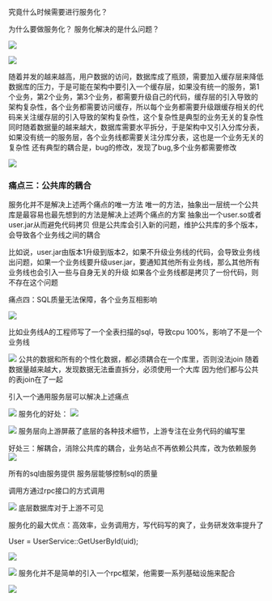 究竟什么时候需要进行服务化？

为什么要做服务化？ 服务化解决的是什么问题？




![](https://raw.githubusercontent.com/corykingsf/hack-system-design-pixel/main/imgSnipaste_2021-06-26_23-29-01.png)

![](https://raw.githubusercontent.com/corykingsf/hack-system-design-pixel/main/imgSnipaste_2021-06-26_23-30-56.png)

随着并发的越来越高，用户数据的访问，数据库成了瓶颈，需要加入缓存层来降低数据库的压力，于是可能在架构中要引入一个缓存层，如果没有统一的服务，第1个业务，第2个业务，第3个业务，都需要升级自己的代码，缓存层的引入导致的架构复杂性，各个业务都需要访问缓存，所以每个业务都需要升级跟缓存相关的代码来关注缓存层的引入导致的架构复杂性，这个复杂性是典型的业务无关的复杂性
同时随着数据量的越来越大，数据库需要水平拆分，于是架构中又引入分库分表，如果没有统一的服务层，各个业务线都需要关注分库分表，这也是一个业务无关的复杂性
还有典型的耦合是，bug的修改，发现了bug,多个业务都需要修改

![](https://raw.githubusercontent.com/corykingsf/hack-system-design-pixel/main/imgSnipaste_2021-06-26_23-38-47.png)


### 痛点三：公共库的耦合
服务化并不是解决上述两个痛点的唯一方法
唯一的方法，抽象出一层统一个公共库是最容易也最先想到的方法是解决上述两个痛点的方案 
抽象出一个user.so或者user.jar从而避免代码拷贝
但是公共库会引入新的问题，维护公共库的多个版本，会导致各个业务线之间的耦合

比如说，user.jar由版本1升级到版本2，如果不升级业务线的代码，会导致业务线出问题，如果一个业务线要升级user.jar，要通知其他所有业务线，那么其他所有业务线也会引入一些与自身无关的升级
如果各个业务线都是拷贝了一份代码，则不存在这个问题

痛点四：SQL质量无法保障，各个业务互相影响

![](https://raw.githubusercontent.com/corykingsf/hack-system-design-pixel/main/imgSnipaste_2021-06-26_23-54-52.png)

比如业务线A的工程师写了一个全表扫描的sql，导致cpu 100%，影响了不是一个业务线



![](https://raw.githubusercontent.com/corykingsf/hack-system-design-pixel/main/imgSnipaste_2021-06-26_23-59-56.png)
公共的数据和所有的个性化数据，都必须耦合在一个库里，否则没法join
随着数据量越来越大，发现数据无法垂直拆分，必须使用一个大库
因为他们都与公共的表join在了一起

引入一个通用服务层可以解决上述痛点

![](https://raw.githubusercontent.com/corykingsf/hack-system-design-pixel/main/imgSnipaste_2021-06-27_00-06-01.png)
服务化的好处：
![](https://raw.githubusercontent.com/corykingsf/hack-system-design-pixel/main/imgSnipaste_2021-06-27_00-07-11.png)



![](https://raw.githubusercontent.com/corykingsf/hack-system-design-pixel/main/imgSnipaste_2021-06-27_00-07-38.png)
服务层向上游屏蔽了底层的各种技术细节，上游专注在业务代码的编写里


好处三：解耦合，消除公共库的耦合，业务站点不再依赖公共库，改为依赖服务
![](https://raw.githubusercontent.com/corykingsf/hack-system-design-pixel/main/imgSnipaste_2021-06-27_00-09-37.png)

所有的sql由服务提供
服务层能够控制sql的质量

调用方通过rpc接口的方式调用

![](https://raw.githubusercontent.com/corykingsf/hack-system-design-pixel/main/imgSnipaste_2021-06-27_00-10-42.png)
底层数据库对于上游不可见

服务化的最大优点：高效率，业务调用方，写代码写的爽了，业务研发效率提升了

User = UserService::GetUserById(uid);



![](https://raw.githubusercontent.com/corykingsf/hack-system-design-pixel/main/imgSnipaste_2021-06-27_00-13-18.png)


![](https://raw.githubusercontent.com/corykingsf/hack-system-design-pixel/main/imgSnipaste_2021-06-27_00-14-46.png)
服务化并不是简单的引入一个rpc框架，他需要一系列基础设施来配合

![](https://raw.githubusercontent.com/corykingsf/hack-system-design-pixel/main/imgSnipaste_2021-06-27_00-16-12.png)
